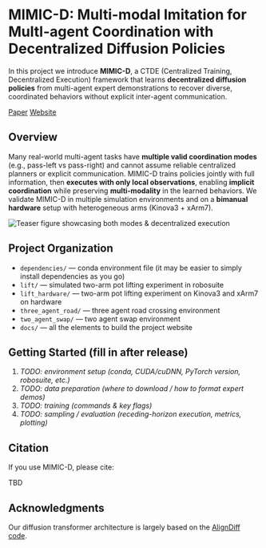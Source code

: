 # MIMIC-D: Multi-modal Imitation for MultI-agent Coordination with Decentralized Diffusion Policies

In this project we introduce **MIMIC-D**, a CTDE (Centralized Training, Decentralized Execution) framework that learns **decentralized diffusion policies** from multi-agent expert demonstrations to recover diverse, coordinated behaviors without explicit inter-agent communication.

[Paper](<https://arxiv.org/abs/2509.14159>)          [Website](<add-project-website-here>)


## Overview

Many real-world multi-agent tasks have **multiple valid coordination modes** (e.g., pass-left vs pass-right) and cannot assume reliable centralized planners or explicit communication. MIMIC-D trains policies jointly with full information, then **executes with only local observations**, enabling **implicit coordination** while preserving **multi-modality** in the learned behaviors. We validate MIMIC-D in multiple simulation environments and on a **bimanual hardware** setup with heterogeneous arms (Kinova3 + xArm7).

![Teaser figure showcasing both modes & decentralized execution](docs/figs/teaser_mimicd.png)

## Project Organization

- `dependencies/` — conda environment file (it may be easier to simply install dependencies as you go)
- `lift/` — simulated two-arm pot lifting experiment in robosuite
- `lift_hardware/` — two-arm pot lifting experiment on Kinova3 and xArm7 on hardware
- `three_agent_road/` — three agent road crossing environment
- `two_agent_swap/` — two agent swap environment
- `docs/` — all the elements to build the project website


## Getting Started (fill in after release)

1. _TODO: environment setup (conda, CUDA/cuDNN, PyTorch version, robosuite, etc.)_
2. _TODO: data preparation (where to download / how to format expert demos)_
3. _TODO: training (commands & key flags)_
4. _TODO: sampling / evaluation (receding-horizon execution, metrics, plotting)_


## Citation

If you use MIMIC-D, please cite:

TBD

<!-- ```bibtex
@inproceedings{mimicd_icra2026,
  title     = {MIMIC-D: Multi-modal Imitation for MultI-agent Coordination with Decentralized Diffusion Policies},
  author    = {<add-author-list-here>},
  booktitle = {IEEE International Conference on Robotics and Automation (ICRA)},
  year      = {2026}
}
``` -->

## Acknowledgments

Our diffusion transformer architecture is largely based on the [AlignDiff code](https://github.com/ZibinDong/AlignDiff-ICLR2024/tree/main).